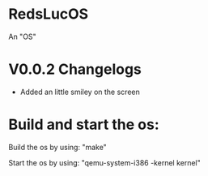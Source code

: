 # RedsLucOS
An "OS"

# V0.0.2 Changelogs
 - Added an little smiley on the screen


# Build and start the os:
 Build the os by using: "make"


 Start the os by using: "qemu-system-i386 -kernel kernel"
